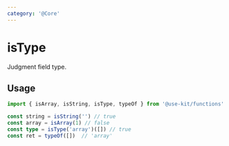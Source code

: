 ```yaml
---
category: '@Core'
---
```


# isType

Judgment field type.

## Usage

```ts
import { isArray, isString, isType, typeOf } from '@use-kit/functions'

const string = isString('') // true
const array = isArray(1) // false
const type = isType('array')([]) // true
const ret = typeOf([])  // 'array'
```
